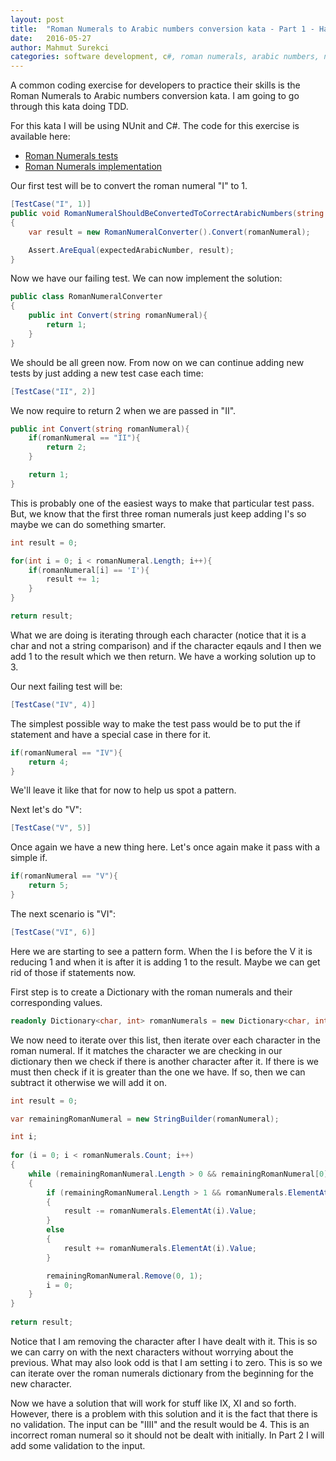 ```yaml
---
layout: post
title:  "Roman Numerals to Arabic numbers conversion kata - Part 1 - Happy case"
date:   2016-05-27
author: Mahmut Surekci
categories: software development, c#, roman numerals, arabic numbers, numbers, kata, tdd
---
```


A common coding exercise for developers to practice their skills is the Roman Numerals to Arabic numbers conversion kata. I am going to go through this kata doing TDD.

For this kata I will be using NUnit and C#. The code for this exercise is available here:
- [Roman Numerals tests]("https://github.com/msurekci/Exercises/blob/master/Exercises/UnitTest/RomanNumerals/RomanNumeralsToNumbersTests.cs") 
- [Roman Numerals implementation]("https://github.com/msurekci/Exercises/blob/master/Exercises/Exercises/RomanNumerals/RomanNumeralConverter.cs")

Our first test will be to convert the roman numeral "I" to 1.

```csharp
[TestCase("I", 1)]
public void RomanNumeralShouldBeConvertedToCorrectArabicNumbers(string romanNumeral, int expectedArabicNumber)
{
    var result = new RomanNumeralConverter().Convert(romanNumeral);

    Assert.AreEqual(expectedArabicNumber, result);
}
```

Now we have our failing test. We can now implement the solution:

```csharp
public class RomanNumeralConverter
{
    public int Convert(string romanNumeral){
        return 1;
    }
}
```

We should be all green now. From now on we can continue adding new tests by just adding a new test case each time:

```csharp
[TestCase("II", 2)]
```

We now require to return 2 when we are passed in "II".

```csharp
public int Convert(string romanNumeral){
    if(romanNumeral == "II"){
        return 2;
    }

    return 1;
}
```

This is probably one of the easiest ways to make that particular test pass. But, we know that the first three roman numerals just keep adding I's so maybe we can do something smarter.

```csharp
int result = 0; 

for(int i = 0; i < romanNumeral.Length; i++){
    if(romanNumeral[i] == 'I'){
        result += 1;
    }
}

return result;
```

What we are doing is iterating through each character (notice that it is a char and not a string comparison) and if the character eqauls and I then we add 1 to the result which we then return. We have a working solution up to 3.

Our next failing test will be:

```csharp
[TestCase("IV", 4)]
```

The simplest possible way to make the test pass would be to put the if statement and have a special case in there for it. 

```csharp
if(romanNumeral == "IV"){
    return 4;
}
```

We'll leave it like that for now to help us spot a pattern. 

Next let's do "V":

```csharp
[TestCase("V", 5)]
```

Once again we have a new thing here. Let's once again make it pass with a simple if.

```csharp
if(romanNumeral == "V"){
    return 5;
}
```

The next scenario is "VI":

```csharp
[TestCase("VI", 6)]
```

Here we are starting to see a pattern form. When the I is before the V it is reducing 1 and when it is after it is adding 1 to the result. Maybe we can get rid of those if statements now.

First step is to create a Dictionary with the roman numerals and their corresponding values.

```csharp
readonly Dictionary<char, int> romanNumerals = new Dictionary<char, int> { { 'I', 1 }, { 'V', 5 }, { 'X', 10 }, { 'L', 50}, { 'C', 100 }, { 'D', 500}, { 'M', 1000 } }; 
```

We now need to iterate over this list, then iterate over each character in the roman numeral. If it matches the character we are checking in our dictionary then we check if there is another character after it. If there is we must
then check if it is greater than the one we have. If so, then we can subtract it otherwise we will add it on.

```csharp
int result = 0;

var remainingRomanNumeral = new StringBuilder(romanNumeral);

int i;
    
for (i = 0; i < romanNumerals.Count; i++)
{
    while (remainingRomanNumeral.Length > 0 && remainingRomanNumeral[0] == romanNumerals.ElementAt(i).Key)
    {
        if (remainingRomanNumeral.Length > 1 && romanNumerals.ElementAt(i).Value < romanNumerals[remainingRomanNumeral[1]])
        {
            result -= romanNumerals.ElementAt(i).Value;
        }
        else
        {
            result += romanNumerals.ElementAt(i).Value;
        }

        remainingRomanNumeral.Remove(0, 1);
        i = 0;
    }
} 
            
return result;
```

Notice that I am removing the character after I have dealt with it. This is so we can carry on with the next characters without worrying about the previous. What may also look odd is that I am setting i to zero. This is so
we can iterate over the roman numerals dictionary from the beginning for the new character.

Now we have a solution that will work for stuff like IX, XI and so forth. However, there is a problem with this solution and it is the fact that there is no validation. The input can be "IIII" and the result would be 4. This is an incorrect roman numeral
so it should not be dealt with initially. In Part 2 I will add some validation to the input.
